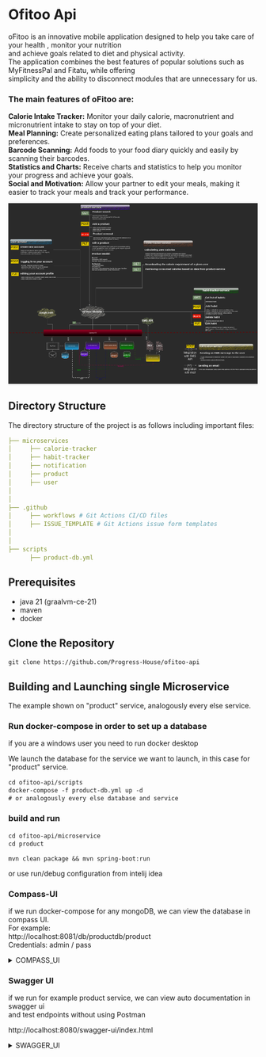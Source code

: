 # Ofitoo Api
oFitoo is an innovative mobile application designed to help you take care of your health , monitor your nutrition   
and achieve goals related to diet and physical activity.   
The application combines the best features of popular solutions such as MyFitnessPal and Fitatu, while offering   
simplicity and the ability to disconnect modules that are unnecessary for us.  


### The main features of oFitoo are:  

**Calorie Intake Tracker:** Monitor your daily calorie, macronutrient and micronutrient intake to stay on top of your diet.  
**Meal Planning:** Create personalized eating plans tailored to your goals and preferences.  
**Barcode Scanning:** Add foods to your food diary quickly and easily by scanning their barcodes.  
**Statistics and Charts:** Receive charts and statistics to help you monitor your progress and achieve your goals.  
**Social and Motivation:** Allow your partner to edit your meals, making it easier to track your meals and track your performance.  

![microservices-architecture.png](microservices-architecture.png)

## Directory Structure
The directory structure of the project is as follows including important files:

```yaml
├── microservices
│     ├── calorie-tracker
│     ├── habit-tracker 
│     ├── notification
│     ├── product
│     ├── user
│
│
├── .github
│     ├── workflows # Git Actions CI/CD files
│     ├── ISSUE_TEMPLATE # Git Actions issue form templates
│
│
├── scripts
      ├── product-db.yml
```

## Prerequisites
- java 21 (graalvm-ce-21)
- maven
- docker

## Clone the Repository
```shell
git clone https://github.com/Progress-House/ofitoo-api
```

## Building and Launching single Microservice
The example shown on "product" service, analogously every else service.

### Run docker-compose in order to set up a database
if you are a windows user you need to run docker desktop

We launch the database for the service we want to launch, in this case for "product" service.
```shell
cd ofitoo-api/scripts
docker-compose -f product-db.yml up -d
# or analogously every else database and service
```

### build and run
```shell
cd ofitoo-api/microservice
cd product 
```

```shell
mvn clean package && mvn spring-boot:run 
```
or use run/debug configuration from intelij idea


### Compass-UI
if we run docker-compose for any mongoDB, we can view the database in compass UI.  
For example:  
http://localhost:8081/db/productdb/product  
Credentials: admin / pass  

<details>
  <summary>COMPASS_UI</summary>

  ![img.png](compass-ui.png)
</details>


### Swagger UI
if we run for example product service, we can view auto documentation in swagger ui  
and test endpoints without using Postman  

http://localhost:8080/swagger-ui/index.html  


<details>
  <summary>SWAGGER_UI</summary>

  ![swagger-ui.png](swagger-ui.png)
</details>